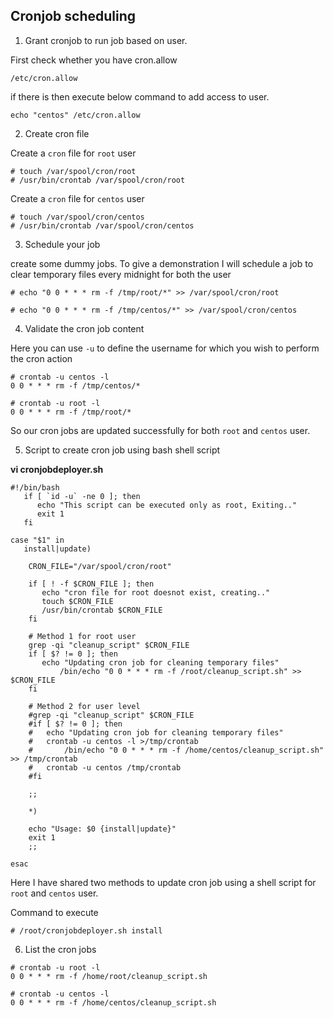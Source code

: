 ## Cronjob scheduling

1. Grant cronjob to run job based on user.  

First check whether you have cron.allow  

```shell
/etc/cron.allow
```

if there is then execute below command to add access to user.  

```shell
echo "centos" /etc/cron.allow
```

2. Create cron file  

Create a `cron` file for `root` user  

```shell
# touch /var/spool/cron/root
# /usr/bin/crontab /var/spool/cron/root
```

Create a `cron` file for `centos` user  

```shell
# touch /var/spool/cron/centos
# /usr/bin/crontab /var/spool/cron/centos
```

3. Schedule your job  

create some dummy jobs. To give a demonstration I will schedule a job to clear temporary files every midnight for both the user  

```shell
# echo "0 0 * * * rm -f /tmp/root/*" >> /var/spool/cron/root

# echo "0 0 * * * rm -f /tmp/centos/*" >> /var/spool/cron/centos
```

4. Validate the cron job content  

Here you can use `-u` to define the username for which you wish to perform the cron action  

```shell
# crontab -u centos -l
0 0 * * * rm -f /tmp/centos/*

# crontab -u root -l
0 0 * * * rm -f /tmp/root/*
```

So our cron jobs are updated successfully for both `root` and `centos` user.  

5. Script to create cron job using bash shell script  

**vi cronjobdeployer.sh**
```shell
#!/bin/bash
   if [ `id -u` -ne 0 ]; then
      echo "This script can be executed only as root, Exiting.."
      exit 1
   fi

case "$1" in
   install|update)

	CRON_FILE="/var/spool/cron/root"

	if [ ! -f $CRON_FILE ]; then
	   echo "cron file for root doesnot exist, creating.."
	   touch $CRON_FILE
	   /usr/bin/crontab $CRON_FILE
	fi

	# Method 1 for root user
	grep -qi "cleanup_script" $CRON_FILE
	if [ $? != 0 ]; then
	   echo "Updating cron job for cleaning temporary files"
           /bin/echo "0 0 * * * rm -f /root/cleanup_script.sh" >> $CRON_FILE
	fi

	# Method 2 for user level
	#grep -qi "cleanup_script" $CRON_FILE
	#if [ $? != 0 ]; then
	#   echo "Updating cron job for cleaning temporary files"
	#   crontab -u centos -l >/tmp/crontab
    #       /bin/echo "0 0 * * * rm -f /home/centos/cleanup_script.sh" >> /tmp/crontab
	#   crontab -u centos /tmp/crontab
	#fi

	;;
	
	*)
	
	echo "Usage: $0 {install|update}"
	exit 1
    ;;

esac
```

Here I have shared two methods to update cron job using a shell script for `root` and `centos` user.  

Command to execute

```shell
# /root/cronjobdeployer.sh install
```

6. List the cron jobs  

```
# crontab -u root -l
0 0 * * * rm -f /home/root/cleanup_script.sh

# crontab -u centos -l
0 0 * * * rm -f /home/centos/cleanup_script.sh
```
